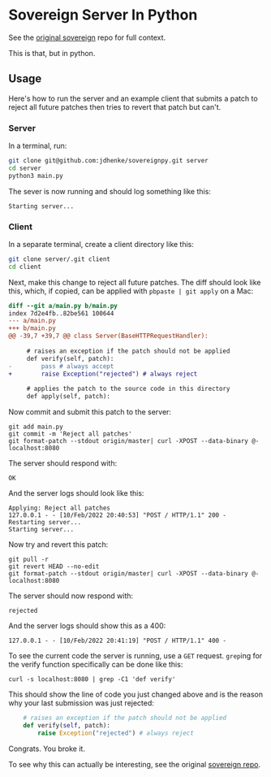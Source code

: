 # Sovereign Server In Python

See the [original sovereign](https://github.com/jdhenke/sovereign) repo for full context.

This is that, but in python.

## Usage

Here's how to run the server and an example client that submits a patch to reject all future patches then tries to revert that patch but can't.

### Server

In a terminal, run:

```bash
git clone git@github.com:jdhenke/sovereignpy.git server
cd server
python3 main.py
```

The sever is now running and should log something like this:

```
Starting server...
```

### Client

In a separate terminal, create a client directory like this:

```bash
git clone server/.git client
cd client
```

Next, make this change to reject all future patches. The diff should look like this, which, if copied, can be applied with `pbpaste | git apply` on a Mac:

```diff
diff --git a/main.py b/main.py
index 7d2e4fb..82be561 100644
--- a/main.py
+++ b/main.py
@@ -39,7 +39,7 @@ class Server(BaseHTTPRequestHandler):
 
     # raises an exception if the patch should not be applied
     def verify(self, patch):
-        pass # always accept
+        raise Exception("rejected") # always reject
 
     # applies the patch to the source code in this directory
     def apply(self, patch):

```

Now commit and submit this patch to the server:

```
git add main.py
git commit -m 'Reject all patches'
git format-patch --stdout origin/master| curl -XPOST --data-binary @- localhost:8080
```

The server should respond with:

```
OK
```

And the server logs should look like this:

```
Applying: Reject all patches
127.0.0.1 - - [10/Feb/2022 20:40:53] "POST / HTTP/1.1" 200 -
Restarting server...
Starting server...
```

Now try and revert this patch:

```
git pull -r
git revert HEAD --no-edit
git format-patch --stdout origin/master| curl -XPOST --data-binary @- localhost:8080
```

The server should now respond with:

```
rejected
```

And the server logs should show this as a 400:

```
127.0.0.1 - - [10/Feb/2022 20:41:19] "POST / HTTP/1.1" 400 -
```

To see the current code the server is running, use a `GET` request. `grep`ing for the verify function specifically can be done like this:

```
curl -s localhost:8080 | grep -C1 'def verify'
```

This should show the line of code you just changed above and is the reason why your last submission was just rejected:

```python
    # raises an exception if the patch should not be applied
    def verify(self, patch):
        raise Exception("rejected") # always reject
```

Congrats. You broke it.

To see why this can actually be interesting, see the original [sovereign repo](https://github.com/jdhenke/sovereign).

